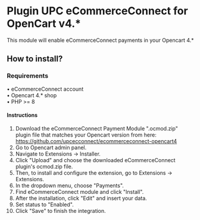 # Plugin UPC eCommerceConnect for OpenCart v4.*
This module will enable eCommerceConnect payments in your Opencart 4.*

## How to install?

### Requirements
• eCommerceConnect account  
• Opencart 4.* shop  
• PHP >= 8

#### Instructions
1. Download the eCommerceConnect Payment Module ".ocmod.zip" plugin file that matches your Opencart version from here: https://github.com/upcecconnect/ecommerceconnect-opencart4
2. Go to Opencart admin panel.
3. Navigate to Extensions → Installer.
4. Click "Upload" and choose the downloaded eCommerceConnect plugin's ocmod.zip file.
5. Then, to install and configure the extension, go to Extensions → Extensions.
6. In the dropdown menu, choose "Payments".
7. Find eCommerceConnect module and click "Install".
8. After the installation, click "Edit" and insert your data. 
9. Set status to "Enabled".
10. Click "Save" to finish the integration.
